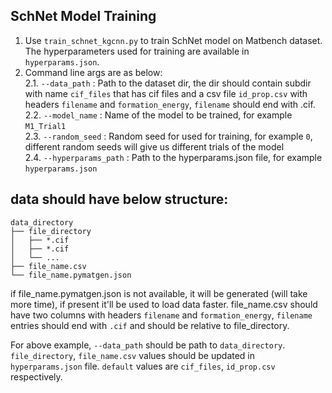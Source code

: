 ## SchNet Model Training
1. Use `train_schnet_kgcnn.py` to train SchNet model on Matbench dataset. The hyperparameters used for training are available in `hyperparams.json`.
2. Command line args are as below:<br>
    2.1. `--data_path` : Path to the dataset dir, the dir should contain subdir with name `cif_files` that has cif files and a csv file `id_prop.csv` with headers `filename` and `formation_energy`, `filename` should end with .cif. <br>
    2.2. `--model_name` : Name of the model to be trained, for example `M1_Trial1` <br>
    2.3. `--random_seed` : Random seed for used for training, for example `0`, different random seeds will give us different trials of the model <br>
    2.4. `--hyperparams_path` : Path to the hyperparams.json file, for example `hyperparams.json`<br>

## data should have below structure:

    data_directory         
    ├── file_directory
    │   ├── *.cif
    │   ├── *.cif
    │   └── ...
    ├── file_name.csv
    └── file_name.pymatgen.json

if file_name.pymatgen.json is not available, it will be generated (will take more time), if present it'll be used to load data faster.
file_name.csv should have two columns with headers `filename` and `formation_energy`, `filename` entries should end with `.cif` and should be relative to file_directory.

For above example, `--data_path` should be path to `data_directory`.
`file_directory`, `file_name.csv` values should be updated in `hyperparams.json` file. `default` values are `cif_files`, `id_prop.csv` respectively.
